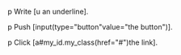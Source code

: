 p Write [u an underline].

p Push [input(type="button"value="the button")].

p Click [a#my_id.my_class(href="#")the link].
